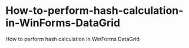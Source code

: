 # How-to-perform-hash-calculation-in-WinForms-DataGrid
How to perform hash calculation in WinForms DataGrid
